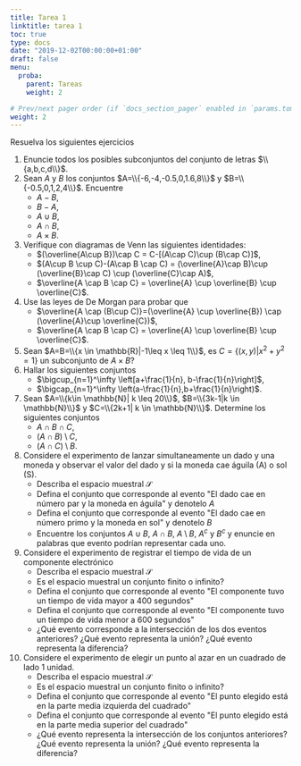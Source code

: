```yaml
---
title: Tarea 1
linktitle: tarea 1
toc: true
type: docs
date: "2019-12-02T00:00:00+01:00"
draft: false
menu:
  proba:
    parent: Tareas
    weight: 2

# Prev/next pager order (if `docs_section_pager` enabled in `params.toml`)
weight: 2
---
```


Resuelva los siguientes ejercicios

1. Enuncie todos los posibles subconjuntos del conjunto de letras $\\{a,b,c,d\\}$.
2. Sean $A$ y $B$ los conjuntos $A=\\{-6,-4,-0.5,0,1.6,8\\}$ y $B=\\{-0.5,0,1,2,4\\}$. Encuentre
    * $A-B$,
    * $B-A$,
    * $A\cup B$,
    * $A\cap B$,
    * $A\times B$.
3. Verifique con diagramas de Venn las siguientes identidades:
    * $(\overline{A\cup B})\cap C = C-[(A\cap C)\cup (B\cap C)]$,
    * $(A\cup B \cup C)-(A\cap B \cap C) = (\overline{A}\cap B)\cup (\overline{B}\cap C) \cup (\overline{C}\cap A)$,
    * $\overline{A \cap B \cap C} = \overline{A} \cup \overline{B} \cup \overline{C}$.
4. Use las leyes de De Morgan para probar que
    * $\overline{A \cap (B\cup C)}=(\overline{A} \cup \overline{B}) \cap (\overline{A}\cup \overline{C})$,
    * $\overline{A \cap B \cap C} = \overline{A} \cup \overline{B} \cup \overline{C}$.
5. Sean $A=B=\\{x \in \mathbb{R}|-1\leq x \leq 1\\}$, es $C=\{(x,y)|x^2+y^2=1\}$ un subconjunto de $A\times B$?    
6. Hallar los siguientes conjuntos
    * $\bigcup_{n=1}^\infty \left[a+\frac{1}{n}, b-\frac{1}{n}\right]$,
    * $\bigcap_{n=1}^\infty \left(a-\frac{1}{n},b+\frac{1}{n}\right)$.
7. Sean $A=\\{k\in \mathbb{N}| k \leq 20\\}$, $B=\\{3k-1|k \in \mathbb{N}\\}$ y $C=\\{2k+1| k \in \mathbb{N}\\}$. Determine los siguientes conjuntos
    * $A\cap B \cap C$,
    * $(A\cap B)\setminus C$,
    * $(A\cap C) \setminus B$.
8. Considere el experimento de lanzar simultaneamente un dado y una moneda y observar el valor del dado y si la moneda cae águila (A) o sol (S). 
    * Describa el espacio muestral $\mathcal{S}$
    * Defina el conjunto que corresponde al evento "El dado cae en número par y la moneda en águila" y denotelo $A$
    * Defina el conjunto que corresponde al evento "El dado cae en número primo y la moneda en sol" y denotelo $B$
    * Encuentre los conjuntos $A\cup B$, $A\cap B$, $A\setminus B$, $A^c$ y $B^c$ y enuncie en palabras que evento podrían representar cada uno.
9. Considere el experimento de registrar el tiempo de vida de un componente electrónico
    * Describa el espacio muestral $\mathcal{S}$
    * Es el espacio muestral un conjunto finito o infinito?
    * Defina el conjunto que corresponde al evento "El componente tuvo un tiempo de vida mayor a 400 segundos"
    * Defina el conjunto que corresponde al evento "El componente tuvo un tiempo de vida menor a 600 segundos"
    * ¿Qué evento corresponde a la intersección de los dos eventos anteriores? ¿Qué evento representa la unión? ¿Qué evento representa la diferencia?
10. Considere el experimento de elegir un punto al azar en un cuadrado de lado $1$ unidad.
    * Describa el espacio muestral $\mathcal{S}$
    * Es el espacio muestral un conjunto finito o infinito?
    * Defina el conjunto que corresponde al evento "El punto elegido está en la parte media izquierda del cuadrado"
    * Defina el conjunto que corresponde al evento "El punto elegido está en la parte media superior del cuadrado"
    * ¿Qué evento representa la intersección de los conjuntos anteriores? ¿Qué evento representa la unión? ¿Qué evento representa la diferencia?
    
    
